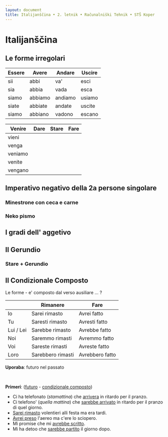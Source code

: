 ```yaml
---
layout: document
title: Italijanščina • 2. letnik • Računalniški Tehnik • STŠ Koper
---
```


# Italijanščina

## Le forme irregolari

| Essere | Avere   | Andare  | Uscire |
| ------ | ------- | ------- | ------ |
| sii    | abbi    | va'     | esci   |
| sia    | abbia   | vada    | esca   |
| siamo  | abbiamo | andiamo | usiamo |
| siate  | abbiate | andate  | uscite |
| siamo  | abbiano | vadono  | escano |



| Venire  | Dare | Stare | Fare |
| ------- | ---- | ----- | ---- |
| vieni   |      |       |      |
| venga   |      |       |      |
| veniamo |      |       |      |
| venite  |      |       |      |
| vengano |      |       |      |





## Imperativo negativo della 2a persone singolare



### Minestrone con ceca e carne



### Neko pismo



## I gradi dell' aggetivo



## Il Gerundio



### Stare + Gerundio



## Il Condizionale Composto

Le forme - e' composto dal verso ausiliare ... ?

|           | Rimanere          | Fare            |
| --------- | ----------------- | --------------- |
| Io        | Sarei rimasto     | Avrei fatto     |
| Tu        | Saresti rimasto   | Avresti fatto   |
| Lui / Lei | Sarebbe rimasto   | Avrebbe fatto   |
| Noi       | Saremmo rimasti   | Avremmo fatto   |
| Voi       | Sareste rimasti   | Avreste fatto   |
| Loro      | Sarebbero rimasti | Avrebbero fatto |

**Uporaba**: futuro nel passato

<br>

**Primeri**: ([futuro](pink) - [condizionale composto](highlight))

- Ci ha telefonato (*stamattina*) che [arrivera](pink) in ritardo per il pranzo.
- Ci telefono' (*quella mattina*) che [sarebbe arrivato](highlight) in ritardo per il pranzo di quel giorno.
- [Sarei rimasto](highlight) volentieri alli festa ma era tardi.
- [Avrei preso](highlight) l'aereo ma c'ere lo sciopero.
- Mi promise che mi [avrebbe scritto](highlight).
- Mi ha detoo che [sarebbe partito](highlight) il giorno dopo.